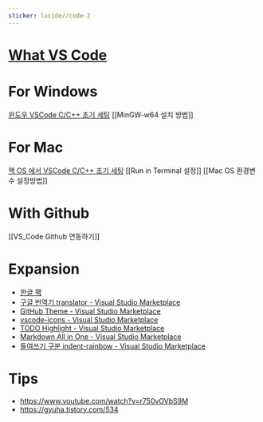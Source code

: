 ```yaml
---
sticker: lucide//code-2
---
```

# [What VS Code](https://growing-dev101.tistory.com/entry/%EA%B0%9C%EB%B0%9C-%ED%99%98%EA%B2%BD-VS-Code)

# For Windows

[윈도우 VSCode C/C++ 초기 세팅](https://m.blog.naver.com/dorergiverny/221889473340)
[[MinGW-w64 설치 방법]]

# For Mac

[맥 OS 에서 VSCode C/C++ 초기 세팅](C_for_Mac.md)
[[Run in Terminal 설정]]
[[Mac OS 환경변수 설정방법]]
# With Github
[[VS_Code Github 연동하기]]

# Expansion
- [한글 팩](https://marketplace.visualstudio.com/items?itemName=MS-CEINTL.vscode-language-pack-ko)
- [구글 번역기 translator - Visual Studio Marketplace](https://marketplace.visualstudio.com/items?itemName=sculove.translator)
- [GitHub Theme - Visual Studio Marketplace](https://marketplace.visualstudio.com/items?itemName=GitHub.github-vscode-theme)
- [vscode-icons - Visual Studio Marketplace](https://marketplace.visualstudio.com/items?itemName=vscode-icons-team.vscode-icons)
- [TODO Highlight - Visual Studio Marketplace](https://marketplace.visualstudio.com/items?itemName=wayou.vscode-todo-highlight)
- [Markdown All in One - Visual Studio Marketplace](https://marketplace.visualstudio.com/items?itemName=yzhang.markdown-all-in-one)
- [들여쓰기 구분 indent-rainbow - Visual Studio Marketplace](https://marketplace.visualstudio.com/items?itemName=oderwat.indent-rainbow)

# Tips
- https://www.youtube.com/watch?v=r750vOVbS9M
- https://gyuha.tistory.com/534